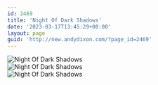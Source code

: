 ```yaml
---
id: 2469
title: 'Night Of Dark Shadows'
date: '2023-03-17T13:45:29+00:00'
layout: page
guid: 'http://new.andydixon.com/?page_id=2469'
---
```


![Night Of Dark Shadows](https://i0.wp.com/assets.g8x2.ldn.idrivee2-23.com/posters/Night%20Of%20Dark%20Shadows%2001.jpg?w=1200&ssl=1 "Night Of Dark Shadows")  
![Night Of Dark Shadows](https://i0.wp.com/assets.g8x2.ldn.idrivee2-23.com/posters/Night%20Of%20Dark%20Shadows%2002.jpg?w=1200&ssl=1 "Night Of Dark Shadows")  
![Night Of Dark Shadows](https://i0.wp.com/assets.g8x2.ldn.idrivee2-23.com/posters/Night%20Of%20Dark%20Shadows%2003.jpg?w=1200&ssl=1 "Night Of Dark Shadows")